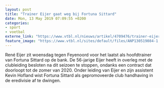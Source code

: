 ```yaml
---
layout: post
title: "Trainer Eijer gaat weg bij Fortuna Sittard"
date: Mon, 13 May 2019 07:09:55 +0200
categories: 
- sport 
- voetbal 
externe_link: "https://www.vtbl.nl/nieuws/artikel/4709476/trainer-eijer-gaat-weg-bij-fortuna-sittard"
feature_image: "https://www.vtbl.nl/sites/default/files/ANP130519084-1.jpg"
---
```


René Eijer zit woensdag tegen Feyenoord voor het laatst als hoofdtrainer van Fortuna Sittard op de bank. De 56-jarige Eijer heeft in overleg met de clubleiding besloten na dit seizoen te stoppen, ondanks een contract dat doorloopt tot de zomer van 2020. Onder leiding van Eijer en zijn assistent Kevin Hofland wist Fortuna Sittard als gepromoveerde club handhaving in de eredivisie af te dwingen.
